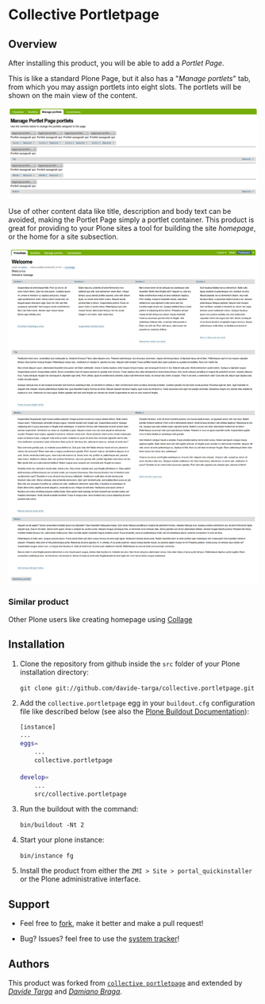 # Collective Portletpage

## Overview

After installing this product, you will be able to add a *Portlet Page*.

This is like a standard Plone Page, but it also has a "*Manage portlets*" tab, from which you may assign portlets into eight slots. The portlets will be shown on the main view of the content.

![Managing content's portlets](http://github.com/davide-targa/github_images/blob/master/collective.portletpage/edit.png?raw=true "Managing content's portlets")

Use of other content data like title, description and body text can be avoided, making the Portlet Page simply a portlet container. This product is great for providing to your Plone sites a tool for building the site *homepage*, or the home for a site subsection.

![Example of the user view](https://github.com/davide-targa/github_images/blob/master/collective.portletpage/result.png?raw=true "Example of the user view")

### Similar product

Other Plone users like creating homepage using [Collage](http://plone.org/products/collage)

## Installation

1. Clone the repository from github inside the `src` folder of your Plone installation directory:

    `git clone git://github.com/davide-targa/collective.portletpage.git`

2. Add the `collective.portletpage` egg in your `buildout.cfg` configuration file like described below (see also the [Plone Buildout Documentation](http://plone.org/documentation/manual/developer-manual/managing-projects-with-buildout/packages-products-and-eggs)):

    ```bash
    [instance]
    ...
    eggs=
        ...
        collective.portletpage

    develop=
        ...
        src/collective.portletpage
    ```

3. Run the buildout with the command:

    `bin/buildout -Nt 2`

4. Start your plone instance:

    `bin/instance fg`

5. Install the product from either the `ZMI > Site > portal_quickinstaller` or the Plone administrative interface.

## Support

* Feel free to [fork](https://github.com/davide-targa/collective.portletpage/fork), make it better and make a pull request!

* Bug? Issues? feel free to use the [system tracker](https://github.com/davide-targa/collective.portletpage/issues)!

## Authors

This product was forked from [`collective portletpage`](https://github.com/collective/collective.portletpage) and extended by [*Davide Targa*](https://github.com/davide-targa) and [*Damiano Braga*](https://github.com/dbraga).






